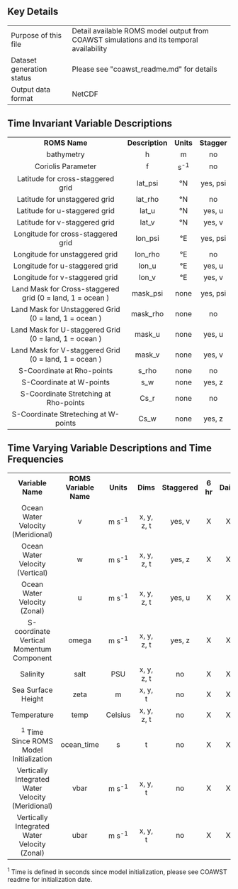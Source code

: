 ## Key Details

| | |
|:-----|:-----|
| Purpose of this file | Detail available ROMS model output from COAWST simulations and its temporal availability |
| Dataset generation status | Please see "coawst_readme.md" for details |
| Output data format | NetCDF |

## Time Invariant Variable Descriptions
| | | | |
|:-----:|:-----:|:-----:|:-----:|
| **ROMS Name** | **Description** | **Units** | **Stagger** |
| bathymetry | h | m | no |
| Coriolis Parameter | f | s<sup>-1</sup>| no | 
| Latitude for cross-staggered grid | lat_psi | °N | yes, psi |  
| Latitude for unstaggered grid | lat_rho | °N | no | 
| Latitude for u-staggered grid | lat_u | °N | yes, u | 
| Latitude for v-staggered grid | lat_v | °N | yes, v |
| Longitude for cross-staggered grid | lon_psi |  °E | yes, psi |
| Longitude for unstaggered grid | lon_rho | °E | no |
| Longitude for u-staggered grid | lon_u | °E | yes, u |
| Longitude for v-staggered grid | lon_v | °E | yes, v |
| Land Mask for Cross-staggered grid (0 = land, 1 = ocean ) | mask_psi |  none | yes, psi |
| Land Mask for Unstaggered Grid (0 = land, 1 = ocean ) | mask_rho | none | no |
| Land Mask for U-staggered Grid (0 = land, 1 = ocean ) | mask_u | none | yes, u | 
| Land Mask for V-staggered Grid (0 = land, 1 = ocean ) | mask_v | none | yes, v  |
| S-Coordinate at Rho-points | s_rho | none | no |
| S-Coordinate at W-points | s_w | none | yes, z |
| S-Coordinate Stretching at Rho-points | Cs_r | none | no |
| S-Coordinate Streteching at W-points | Cs_w | none | yes, z |


## Time Varying Variable Descriptions and Time Frequencies
| | | | | | | | |
|:-----:|:-----:|:-----:|:-----:|:-----:|:-----:|:-----:|:-----:|
| **Variable Name** | **ROMS Variable Name** | **Units** | **Dims** | **Staggered** | **6 hr** | **Daily** | **Monthly** |
| Ocean Water Velocity (Meridional) | v | m s<sup>-1</sup> | x, y, z, t | yes, v | X | X | X |
| Ocean Water Velocity (Vertical) | w | m s<sup>-1</sup> | x, y, z, t | yes, z | X | X | X |
| Ocean Water Velocity (Zonal) | u | m s<sup>-1</sup> | x, y, z, t | yes, u | X | X | X |
| S-coordinate Vertical Momentum Component | omega | m s<sup>-1</sup> | x, y, z, t | yes, z | X | X | X |
| Salinity | salt | PSU | x, y, z, t | no | X | X | X |
| Sea Surface Height | zeta | m | x, y, t | no | X | X | X |
| Temperature | temp | Celsius | x, y, z, t | no | X | X | X |
| <sup>1</sup> Time Since ROMS Model Initialization | ocean_time | s | t | no | X | X | X | 
| Vertically Integrated Water Velocity (Meridional) | vbar | m s<sup>-1</sup> | x, y, t | no | X | X | X |
| Vertically Integrated Water Velocity (Zonal) | ubar | m s<sup>-1</sup> | x, y, t | no | X | X | X |

<sup>1</sup> Time is defined in seconds since model initialization, please see COAWST readme for initialization date.
